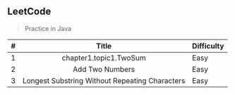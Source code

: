 ## LeetCode

> Practice in Java

|    # | Title | Difficulty |
| :--- | :----: | :----      |
|    1 | chapter1.topic1.TwoSum |  Easy      |
|    2 | Add Two Numbers    |   Easy      |
|    3 | Longest Substring Without Repeating Characters  |   Easy      |
